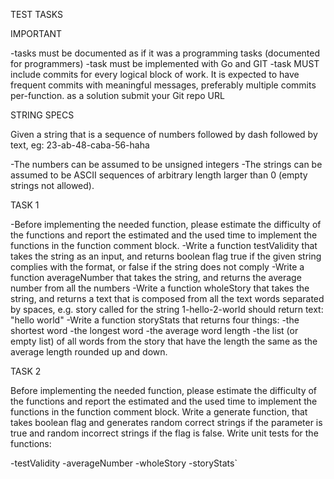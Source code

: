 TEST TASKS

IMPORTANT 

-tasks must be documented as if it was a programming tasks (documented for programmers)
-task must be implemented with Go and GIT
-task MUST include commits for every logical block of work. It is expected to have frequent commits with meaningful messages, preferably multiple commits per-function.
  as a solution submit your Git repo URL

STRING SPECS

Given a string that is a sequence of numbers followed by dash followed by text, eg: 23-ab-48-caba-56-haha

-The numbers can be assumed to be unsigned integers
-The strings can be assumed to be ASCII sequences of arbitrary length larger than 0 (empty strings not allowed).

TASK 1

-Before implementing the needed function, please estimate the difficulty of the functions and report the estimated and the used time to implement the functions in the function comment block.
-Write a function testValidity that takes the string as an input, and returns boolean flag true if the given string complies with the format, or false if the string does not comply
-Write a function averageNumber that takes the string, and returns the average number from all the numbers
-Write a function wholeStory that takes the string, and returns a text that is composed from all the text words separated by spaces, e.g. story called for the string 1-hello-2-world should return text: "hello world"
-Write a function storyStats that returns four things:
	-the shortest word
	-the longest word
	-the average word length
	-the list (or empty list) of all words from the story that have the length the same as the average length rounded up and down.

TASK 2

Before implementing the needed function, please estimate the difficulty of the functions and report the estimated and the used time to implement the functions in the function comment block.
Write a generate function, that takes boolean flag and generates random correct strings if the parameter is true and random incorrect strings if the flag is false.
Write unit tests for the functions:

-testValidity
-averageNumber
-wholeStory
-storyStats`
